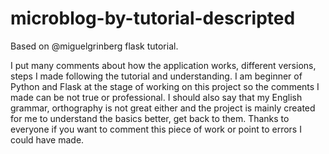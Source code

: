# microblog-by-tutorial-descripted
Based on @miguelgrinberg flask tutorial.

I put many comments about how the application works, different versions, steps I made following the tutorial and understanding.
I am beginner of Python and Flask at the stage of working on this project so the comments I made can be not true or professional.
I should also say that my English grammar, orthography is not great either and the project is mainly created for me to understand the basics better, get back to them.
Thanks to everyone if you want to comment this piece of work or point to errors I could have made.
